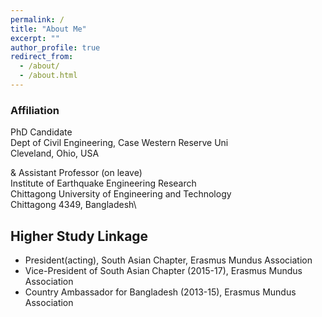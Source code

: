 ```yaml
---
permalink: /
title: "About Me"
excerpt: ""
author_profile: true
redirect_from: 
  - /about/
  - /about.html
---
```

### Affiliation
PhD Candidate\
Dept of Civil Engineering, Case Western Reserve Uni\
Cleveland, Ohio, USA

&
Assistant Professor (on leave)\
Institute of Earthquake Engineering Research\
Chittagong University of Engineering and Technology\
Chittagong 4349, Bangladesh\

## Higher Study Linkage
* President(acting), South Asian Chapter, Erasmus Mundus Association
* Vice-President of South Asian Chapter (2015-17), Erasmus Mundus Association
* Country Ambassador for Bangladesh (2013-15), Erasmus Mundus Association
